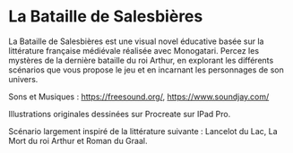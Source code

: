 # La Bataille de Salesbières


La Bataille de Salesbières est une visual novel éducative basée sur la littérature française médiévale réalisée avec Monogatari. Percez les mystères de la dernière bataille du roi Arthur, en explorant les différents scénarios que vous propose le jeu et en incarnant les personnages de son univers. 


Sons et Musiques : https://freesound.org/, https://www.soundjay.com/ 

Illustrations originales dessinées sur Procreate sur IPad Pro. 

Scénario largement inspiré de la littérature suivante : Lancelot du Lac, La Mort du roi Arthur et Roman du Graal. 

